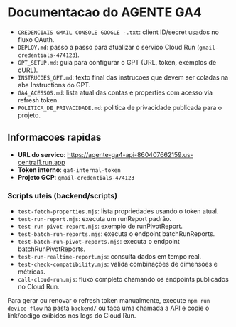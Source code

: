 ﻿# Documentacao do AGENTE GA4

- `CREDENCIAIS GMAIL CONSOLE GOOGLE -.txt`: client ID/secret usados no fluxo OAuth.
- `DEPLOY.md`: passo a passo para atualizar o servico Cloud Run (`gmail-credentials-474123`).
- `GPT_SETUP.md`: guia para configurar o GPT (URL, token, exemplos de cURL).
- `INSTRUCOES_GPT.md`: texto final das instrucoes que devem ser coladas na aba Instructions do GPT.
- `GA4_ACESSOS.md`: lista atual das contas e properties com acesso via refresh token.
- `POLITICA_DE_PRIVACIDADE.md`: politica de privacidade publicada para o projeto.

## Informacoes rapidas
- **URL do servico**: https://agente-ga4-api-860407662159.us-central1.run.app
- **Token interno**: `ga4-internal-token`
- **Projeto GCP**: `gmail-credentials-474123`

### Scripts uteis (backend/scripts)
- `test-fetch-properties.mjs`: lista propriedades usando o token atual.
- `test-run-report.mjs`: executa um runReport padrão.
- `test-run-pivot-report.mjs`: exemplo de runPivotReport.
- `test-batch-run-reports.mjs`: executa o endpoint batchRunReports.
- `test-batch-run-pivot-reports.mjs`: executa o endpoint batchRunPivotReports.
- `test-run-realtime-report.mjs`: consulta dados em tempo real.
- `test-check-compatibility.mjs`: valida combinações de dimensões e métricas.
- `call-cloud-run.mjs`: fluxo completo chamando os endpoints publicados no Cloud Run.

Para gerar ou renovar o refresh token manualmente, execute `npm run device-flow` na pasta `backend/` ou faca uma chamada a API e copie o link/codigo exibidos nos logs do Cloud Run.
